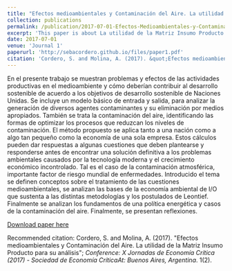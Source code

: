 ```yaml
---
title: "Efectos medioambientales y Contaminación del Aire. La utilidad de la Matriz Insumo Producto para su análisis"
collection: publications
permalink: /publication/2017-07-01-Efectos-Medioambientales-y-Contaminacion-del-Aire
excerpt: 'This paper is about La utilidad de la Matriz Insumo Producto para su análisis'
date: 2017-07-01
venue: 'Journal 1'
paperurl: 'http://sebacordero.github.io/files/paper1.pdf'
citation: 'Cordero, S. and Molina, A. (2017). &quot;Efectos medioambientales y Contaminación del Aire. La utilidad de la Matriz Insumo Producto para su análisis.&quot; <i>Conference: X Jornadas de Economía Crítica (2017) - Sociedad de Economía CríticaAt: Buenos Aires, Argentina</i>. 1(2).'
---
```

En el presente trabajo se muestran problemas y efectos de las actividades productivas en el medioambiente y cómo deberían contribuir al desarrollo sostenible de acuerdo a los objetivos de desarrollo sostenible de Naciones Unidas. Se incluye un modelo básico de entrada y salida, para analizar la generación de diversos agentes contaminantes y su eliminación por medios apropiados. También se trata la contaminación del aire, identificando las formas de optimizar los procesos que reduzcan los niveles de contaminación. El método propuesto se aplica tanto a una nación como a algo tan pequeño como la economía de una sola empresa. Estos cálculos pueden dar respuestas a algunas cuestiones que deben plantearse y responderse antes de encontrar una solución definitiva a los problemas ambientales causados por la tecnología moderna y el crecimiento económico incontrolado. Tal es el caso de la contaminación atmosférica, importante factor de riesgo mundial de enfermedades. Introducido el tema se definen conceptos sobre el tratamiento de las cuestiones medioambientales, se analizan las bases de la economía ambiental de I/O que sustenta a las distintas metodologías y los postulados de Leontief. Finalmente se analizan los fundamentos de una política energética y casos de la contaminación del aire. Finalmente, se presentan reflexiones.

[Download paper here](http://sebacordero.github.io/files/paper1.pdf)

Recommended citation: Cordero, S. and Molina, A. (2017). "Efectos medioambientales y Contaminación del Aire. La utilidad de la Matriz Insumo Producto para su análisis"; <i>Conference: X Jornadas de Economía Crítica (2017) - Sociedad de Economía CríticaAt: Buenos Aires, Argentina</i>. 1(2).
